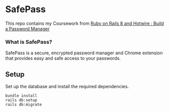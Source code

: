 # SafePass
This repo contains my Coursework from [Ruby on Rails 8 and Hotwire : Build a Password Manager](https://www.udemy.com/course/ruby-on-rails-8-and-hotwire-build-a-password-manager/?couponCode=MT150725C)

### What is SafePass?
SafePass is a secure, encrypted password manager and Chrome extension that provides easy and safe access to your passwords.

## Setup

Set up the database and install the required dependencies.

```
bundle install 
rails db:setup
rails db:migrate 
```



